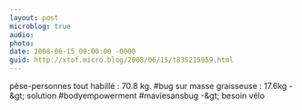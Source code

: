 ```yaml
---
layout: post
microblog: true
audio: 
photo: 
date: 2008-06-15 00:00:00 -0000
guid: http://xtof.micro.blog/2008/06/15/t835215959.html
---
```

pèse-personnes tout habillé : 70.8 kg. #bug sur masse graisseuse : 17.6kg -&amp;gt; solution #bodyempowerment #maviesansbug -&amp;gt; besoin vélo
